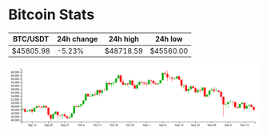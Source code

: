 # Bitcoin Stats

BTC/USDT|24h change|24h high|24h low|
|---|---|---|---|
|$45805.98|-5.23%|$48718.59|$45560.00|

<img src="./chart.svg">
